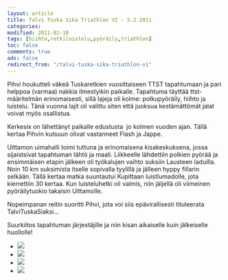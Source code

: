 ```yaml
--- 
layout: article 
title: Talvi Tuska Sika Triathlon VI - 5.2.2011 
categories: 
modified: 2011-02-10 
tags: [hiihto,retkiluistelu,pyöräily,triathlon]
toc: false 
comments: true 
ads: false 
redirect_from: "/talvi-tuska-sika-triathlon-vi" 
--- 
```


Pihvi houkutteli väkeä Tuskaretkien vuosittaiseen TTST tapahtumaan ja
pari helppoa (varmaa) nakkia ilmestyikin paikalle. Tapahtuma täyttää
ttst-määritelmän erinomaisesti, sillä lajeja oli kolme: polkupyöräily,
hiihto ja luistelu. Tänä vuonna lajit oli valittu siten että juoksua
kestämättömät jalat voivat myös osallistua.

Kerkesix on lähettänyt paikalle edustusta  jo kolmen vuoden ajan. Tällä
kertaa Pihvin kutsuun olivat vastanneet Flash ja Jappe.

Uittamon uimahalli toimi tuttuna ja erinomaisena kisakeskuksena, jossa
sijaistsivat tapahtuman lähtö ja maali. Liikkeelle lähdettiin polkien
pyörää ja ensimmäisen etapin jälkeen oli työkalujen vaihto suksiin
Lausteen laduilla. Noin 10 km suksimista itselle sopivalla tyylillä ja
jälleen hyppy fillarin selkään. Tällä kertaa matka suuntautui Kupittaan
luistlumadolle, jota kierrettiin 30 kertaa. Kun luisteluhetki oli
valmis, niin jäljellä oli viimeinen pyöräilytuokio takaisin Uittamolle.

Nopeimpanan reitin suoritti Pihvi, jota voi siis epävirallisesti
tituleerata TalviTuskaSiaksi...

Suurkiitos tapahtuman järjestäjille ja niin kisan aikaiselle kuin
jälkeiselle huollolle!

<div class="image-gallery">

-   [![](/Media/Default/ImageGalleries/talvi-tuska-sika-triathlon-vi/Thumbnails/1.jpg)](/Media/Default/ImageGalleries/talvi-tuska-sika-triathlon-vi/1.jpg)
-   [![](/Media/Default/ImageGalleries/talvi-tuska-sika-triathlon-vi/Thumbnails/2.jpg)](/Media/Default/ImageGalleries/talvi-tuska-sika-triathlon-vi/2.jpg)
-   [![](/Media/Default/ImageGalleries/talvi-tuska-sika-triathlon-vi/Thumbnails/3.jpg)](/Media/Default/ImageGalleries/talvi-tuska-sika-triathlon-vi/3.jpg)
-   [![](/Media/Default/ImageGalleries/talvi-tuska-sika-triathlon-vi/Thumbnails/4.jpg)](/Media/Default/ImageGalleries/talvi-tuska-sika-triathlon-vi/4.jpg)

</div>
